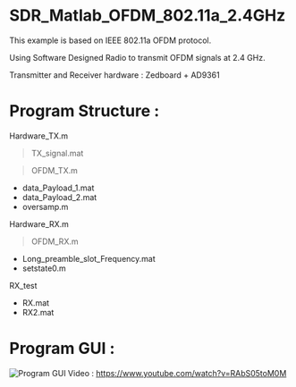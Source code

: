 # SDR_Matlab_OFDM_802.11a_2.4GHz

This example is based on IEEE 802.11a OFDM protocol.

Using Software Designed Radio to transmit OFDM signals at 2.4 GHz.

Transmitter and Receiver hardware : Zedboard + AD9361

# Program Structure :

Hardware_TX.m
> TX_signal.mat

> OFDM_TX.m
* data_Payload_1.mat
* data_Payload_2.mat
* oversamp.m

Hardware_RX.m
> OFDM_RX.m
* Long_preamble_slot_Frequency.mat
* setstate0.m

RX_test
* RX.mat
* RX2.mat

# Program GUI :

![Program GUI](http://i.imgur.com/tEVrFE4.png)
Video : https://www.youtube.com/watch?v=RAbS05toM0M
